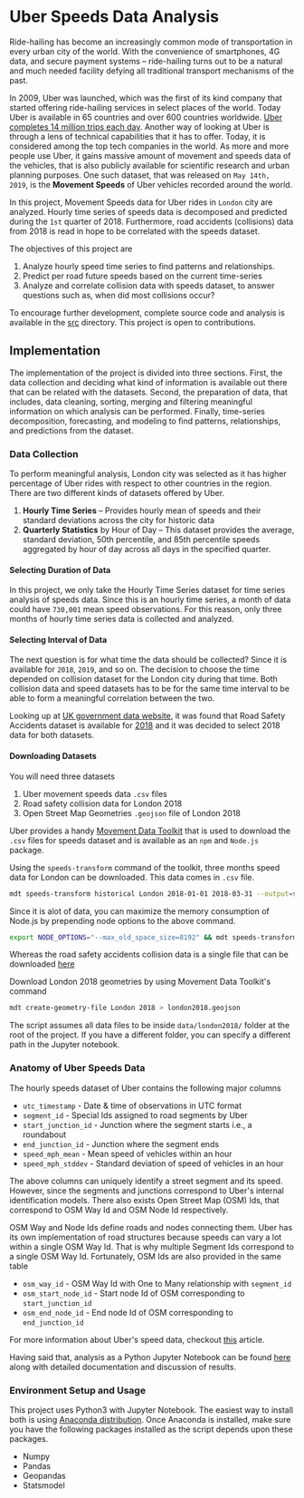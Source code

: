 # Uber Speeds Data Analysis

Ride-hailing has become an increasingly common mode of transportation in every urban city of the world. With the convenience of smartphones, 4G data, and secure payment systems – ride-hailing turns out to be a natural and much needed facility defying all traditional transport mechanisms of the past. 

In 2009,  Uber was launched,  which was the first of its kind company that started offering ride-hailing services in select places of the world. Today Uber is available in 65 countries and over 600 countries worldwide. [Uber completes 14 million trips each day](https://www.businessofapps.com/data/uber-statistics/). Another way of looking at Uber is through a lens of technical capabilities that it has to offer.  Today, it is considered among the top tech companies in the world.  As more and more people use Uber, it gains massive amount of movement and speeds data of the vehicles, that is also publicly available for scientific research and urban planning purposes. One such dataset,  that was released on `May 14th,  2019`,  is the **Movement Speeds** of Uber vehicles recorded around the world.

In this project, Movement Speeds data for Uber rides in `London` city are analyzed. Hourly time series of speeds data is decomposed and predicted during the `1st` quarter of 2018. Furthermore, road accidents (collisions) data from 2018 is read in hope to be correlated with the speeds dataset. 

The objectives of this project are

1. Analyze hourly speed time series to find patterns and relationships.
1. Predict per road future speeds based on the current time-series
1. Analyze and correlate collision data with speeds dataset, to answer questions such as, when did most collisions occur? 

To encourage further development, complete source code and analysis is available in the [src](./src/fullAnalysis.ipynb) directory. This project is open to contributions.

## Implementation

The implementation of the project is divided into three sections. First, the data collection
and deciding what kind of information is available out there that can be related with the
datasets. Second, the preparation of data, that includes, data cleaning, sorting, merging
and filtering meaningful information on which analysis can be performed.
Finally, time-series decomposition, forecasting, and modeling to find patterns, relationships, and predictions from the dataset.

### Data Collection
To perform meaningful analysis, London city was selected as it has higher percentage
of Uber rides with respect to other countries in the region. There are two different kinds
of datasets offered by Uber.

1. **Hourly Time Series** – Provides hourly mean of speeds and their standard deviations across the city for historic data
1. **Quarterly Statistics** by Hour of Day – This dataset provides the average, standard
deviation, 50th percentile, and 85th percentile speeds aggregated by hour of day
across all days in the specified quarter.

#### Selecting Duration of Data
In this project, we only take the Hourly Time Series dataset for time series analysis of
speeds data. Since this is an hourly time series, a month of data could have `730,001`
mean speed observations. For this reason, only three months of hourly time series data
is collected and analyzed.

#### Selecting Interval of Data
The next question is for what time the data should be collected? Since it is available for
`2018`, `2019`, and so on. The decision to choose the time depended on collision dataset for
the London city during that time. Both collision data and speed datasets has to be for
the same time interval to be able to form a meaningful correlation between the two.

Looking up at [UK government data website](https://data.gov.uk/), it was found that Road Safety Accidents
dataset is available for [2018](https://data.gov.uk/dataset/cb7ae6f0-4be6-4935-9277-47e5ce24a11f/road-safety-data/datafile/36f1658e-b709-47e7-9f56-cca7aefeb8fe/preview) and it was decided to select 2018 data for both datasets.

#### Downloading Datasets

You will need three datasets

1. Uber movement speeds data `.csv` files
1. Road safety collision data for London 2018
1. Open Street Map Geometries `.geojson` file of London 2018

Uber provides a handy [Movement Data Toolkit](https://www.npmjs.com/package/movement-data-toolkit) that is used to download the `.csv` files
for speeds dataset and is available as an `npm` and `Node.js` package.

Using the `speeds-transform` command of the toolkit, three months speed data for London can be downloaded. This data comes in `.csv` file. 

```bash
mdt speeds-transform historical London 2018-01-01 2018-03-31 --output=speeds-data.csv
```

Since it is alot of data, you can maximize the memory consumption of Node.js by prepending node options to the above command.

```bash
export NODE_OPTIONS="--max_old_space_size=8192" && mdt speeds-transform historical London 2018-01-01 2018-03-31 --output=speeds-data.csv
```

Whereas the road safety accidents collision data is a single file that can be downloaded
[here](https://data.gov.uk/dataset/cb7ae6f0-4be6-4935-9277-47e5ce24a11f/road-safety-data/datafile/36f1658e-b709-47e7-9f56-cca7aefeb8fe/preview)

Download London 2018 geometries by using Movement Data Toolkit's command

```bash
mdt create-geometry-file London 2018 > london2018.geojson
```

The script assumes all data files to be inside `data/london2018/` folder at the root of the project. If you have a different folder, you can specify a different path in the Jupyter notebook.

### Anatomy of Uber Speeds Data

The hourly speeds dataset of Uber contains the following major columns

* `utc_timestamp` - Date & time of observations in UTC format
* `segment_id` - Special Ids assigned to road segments by Uber
* `start_junction_id` - Junction where the segment starts i.e., a roundabout
* `end_junction_id` - Junction where the segment ends
* `speed_mph_mean` - Mean speed of vehicles within an hour
* `speed_mph_stddev` - Standard deviation of speed of vehicles in an hour

The above columns can uniquely identify a street segment and its speed. However, since the segments and junctions correspond to Uber's internal identification models. There also exists Open Street Map (OSM) Ids, that correspond to OSM Way Id and OSM Node Id respectively.

OSM Way and Node Ids define roads and nodes connecting them. Uber has its own implementation of road structures because speeds can vary a lot within a single OSM Way Id. That is why multiple Segment Ids correspond to a single OSM Way Id. Fortunately, OSM Ids are also provided in the same table

* `osm_way_id` - OSM Way Id with One to Many relationship with `segment_id`
* `osm_start_node_id` - Start node Id of OSM corresponding to `start_junction_id`
* `osm_end_node_id` - End node Id of OSM corresponding to `end_junction_id`

For more information about Uber's speed data, checkout [this](https://medium.com/uber-movement/working-with-uber-movement-speeds-data-cc01d35937b3) article.

Having said that, analysis as a Python Jupyter Notebook can be found [here](./src/fullAnalysis.ipynb) along with detailed documentation and discussion of results.

### Environment Setup and Usage

This project uses Python3 with Jupyter Notebook. The easiest way to install both is using [Anaconda distribution](https://www.anaconda.com/distribution/). Once Anaconda is installed, make sure you have the following packages installed as the script depends upon these packages.

* Numpy
* Pandas
* Geopandas
* Statsmodel